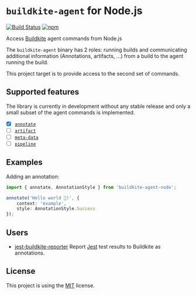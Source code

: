 # `buildkite-agent` for Node.js

[![Build Status](https://vbfox.visualstudio.com/buildkite-agent-node/_apis/build/status/vbfox.buildkite-agent-node?branchName=master)](https://vbfox.visualstudio.com/buildkite-agent-node/_build/latest?definitionId=15&branchName=master) [![npm](https://img.shields.io/npm/v/buildkite-agent-node)](https://www.npmjs.com/package/buildkite-agent-node)

Access [Buildkite](https://buildkite.com/) agent commands from Node.js

The `buildkite-agent` binary has 2 roles: running builds and communicating additional information (Annotations, artifacts, ...) from a build to the agent running the build.

This project target is to provide access to the second set of commands.

## Supported features

The library is currently in development without any stable release and only a small subset of the agent commands is implemented.

* [x] [`annotate`](https://buildkite.com/docs/agent/v3/cli-annotate)
* [ ] [`artifact`](https://buildkite.com/docs/agent/v3/cli-artifact)
* [ ] [`meta-data`](https://buildkite.com/docs/agent/v3/cli-meta-data)
* [ ] [`pipeline`](https://buildkite.com/docs/agent/v3/cli-pipeline) 

## Examples

Adding an annotation:

```typescript
import { annotate, AnnotationStyle } from 'buildkite-agent-node';

annotate('Hello world 👋!', {
    context: 'example',
    style: AnnotationStyle.Success
});
```

## Users

* [jest-buildkite-reporter](https://github.com/vbfox/jest-buildkite-reporter) Report [Jest](https://jestjs.io/) test results to Buildkite as annotations.

## License

This project is using the [MIT](LICENSE) license.